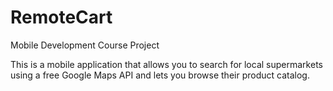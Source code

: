 # RemoteCart
Mobile Development Course Project

This is a mobile application that allows you to search for local supermarkets using a free Google Maps API and lets you browse their product catalog.

